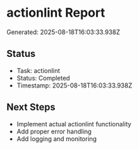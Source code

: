 # actionlint Report

Generated: 2025-08-18T16:03:33.938Z

## Status
- Task: actionlint
- Status: Completed
- Timestamp: 2025-08-18T16:03:33.938Z

## Next Steps
- Implement actual actionlint functionality
- Add proper error handling
- Add logging and monitoring
